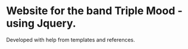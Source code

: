 # Website for the band Triple Mood - using Jquery.

Developed with help from templates and references.
